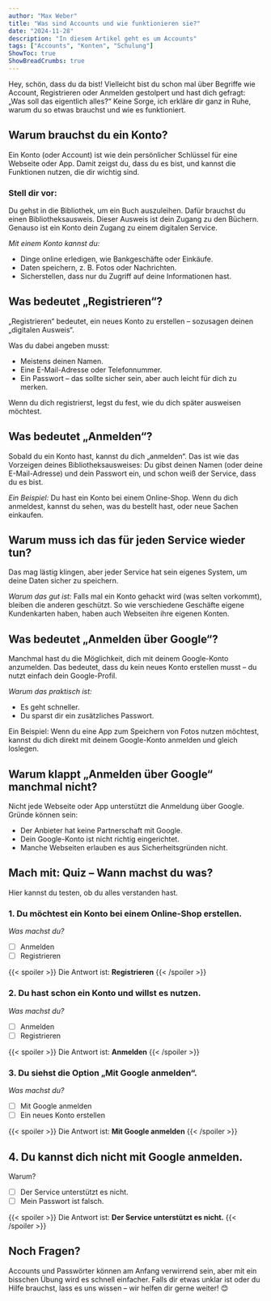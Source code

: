 ```yaml
---
author: "Max Weber"
title: "Was sind Accounts und wie funktionieren sie?"
date: "2024-11-28"
description: "In diesem Artikel geht es um Accounts"
tags: ["Accounts", "Konten", "Schulung"]
ShowToc: true
ShowBreadCrumbs: true
---
```


Hey, schön, dass du da bist! Vielleicht bist du schon mal über Begriffe wie Account, Registrieren oder Anmelden gestolpert und hast dich gefragt: „Was soll das eigentlich alles?“ Keine Sorge, ich erkläre dir ganz in Ruhe, warum du so etwas brauchst und wie es funktioniert.

## Warum brauchst du ein Konto?

Ein Konto (oder Account) ist wie dein persönlicher Schlüssel für eine Webseite oder App. Damit zeigst du, dass du es bist, und kannst die Funktionen nutzen, die dir wichtig sind.

### Stell dir vor:

Du gehst in die Bibliothek, um ein Buch auszuleihen. Dafür brauchst du einen Bibliotheksausweis. Dieser Ausweis ist dein Zugang zu den Büchern. Genauso ist ein Konto dein Zugang zu einem digitalen Service.

_Mit einem Konto kannst du:_

- Dinge online erledigen, wie Bankgeschäfte oder Einkäufe.
- Daten speichern, z. B. Fotos oder Nachrichten.
- Sicherstellen, dass nur du Zugriff auf deine Informationen hast.

## Was bedeutet „Registrieren“?

„Registrieren“ bedeutet, ein neues Konto zu erstellen – sozusagen deinen „digitalen Ausweis“.

Was du dabei angeben musst:

- Meistens deinen Namen.
- Eine E-Mail-Adresse oder Telefonnummer.
- Ein Passwort – das sollte sicher sein, aber auch leicht für dich zu merken.

Wenn du dich registrierst, legst du fest, wie du dich später ausweisen möchtest.

## Was bedeutet „Anmelden“?

Sobald du ein Konto hast, kannst du dich „anmelden“. Das ist wie das Vorzeigen deines Bibliotheksausweises: Du gibst deinen Namen (oder deine E-Mail-Adresse) und dein Passwort ein, und schon weiß der Service, dass du es bist.

_Ein Beispiel:_
Du hast ein Konto bei einem Online-Shop. Wenn du dich anmeldest, kannst du sehen, was du bestellt hast, oder neue Sachen einkaufen.

## Warum muss ich das für jeden Service wieder tun?

Das mag lästig klingen, aber jeder Service hat sein eigenes System, um deine Daten sicher zu speichern.

_Warum das gut ist:_
Falls mal ein Konto gehackt wird (was selten vorkommt), bleiben die anderen geschützt. So wie verschiedene Geschäfte eigene Kundenkarten haben, haben auch Webseiten ihre eigenen Konten.

## Was bedeutet „Anmelden über Google“?

Manchmal hast du die Möglichkeit, dich mit deinem Google-Konto anzumelden. Das bedeutet, dass du kein neues Konto erstellen musst – du nutzt einfach dein Google-Profil.

_Warum das praktisch ist:_

- Es geht schneller.
- Du sparst dir ein zusätzliches Passwort.

Ein Beispiel:
Wenn du eine App zum Speichern von Fotos nutzen möchtest, kannst du dich direkt mit deinem Google-Konto anmelden und gleich loslegen.

## Warum klappt „Anmelden über Google“ manchmal nicht?

Nicht jede Webseite oder App unterstützt die Anmeldung über Google. Gründe können sein:

- Der Anbieter hat keine Partnerschaft mit Google.
- Dein Google-Konto ist nicht richtig eingerichtet.
- Manche Webseiten erlauben es aus Sicherheitsgründen nicht.

## Mach mit: Quiz – Wann machst du was?

Hier kannst du testen, ob du alles verstanden hast.

### 1. Du möchtest ein Konto bei einem Online-Shop erstellen.

_Was machst du?_

- [ ] Anmelden
- [ ] Registrieren

{{< spoiler >}}
Die Antwort ist: <b>Registrieren</b>
{{< /spoiler >}}

### 2. Du hast schon ein Konto und willst es nutzen.

_Was machst du?_

- [ ] Anmelden
- [ ] Registrieren

{{< spoiler >}}
Die Antwort ist: <b>Anmelden</b>
{{< /spoiler >}}

### 3. Du siehst die Option „Mit Google anmelden“.

_Was machst du?_

- [ ] Mit Google anmelden
- [ ] Ein neues Konto erstellen

{{< spoiler >}}
Die Antwort ist: <b>Mit Google anmelden</b>
{{< /spoiler >}}

## 4. Du kannst dich nicht mit Google anmelden.

Warum?

- [ ] Der Service unterstützt es nicht.
- [ ] Mein Passwort ist falsch.

{{< spoiler >}}
Die Antwort ist: <b>Der Service unterstützt es nicht.</b>
{{< /spoiler >}}

## Noch Fragen?

Accounts und Passwörter können am Anfang verwirrend sein, aber mit ein bisschen Übung wird es schnell einfacher. Falls dir etwas unklar ist oder du Hilfe brauchst, lass es uns wissen – wir helfen dir gerne weiter! 😊
